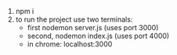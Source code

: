 1. npm i
2. to run the project use two terminals:
   - first nodemon server.js (uses port 3000)
   - second, nodemon index.js (uses port 4000)
   - in chrome: localhost:3000
